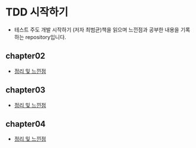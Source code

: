 # TDD 시작하기
- 테스트 주도 개발 시작하기 (저자 최범균)책을 읽으며 느낀점과 공부한 내용을 기록하는 repository입니다.

## chapter02
- [정리 및 느낀점](https://github.com/YeomJaeSeon/TDD/blob/main/src/summary/chap02/chap02_summary.md)

## chapter03
- [정리 및 느낀점](https://github.com/YeomJaeSeon/TDD/blob/main/src/summary/chap03/chap03_summary.md)

## chapter04
- [정리 및 느낀점](https://github.com/YeomJaeSeon/TDD/blob/main/src/summary/chap04/chap04_summary.md)
